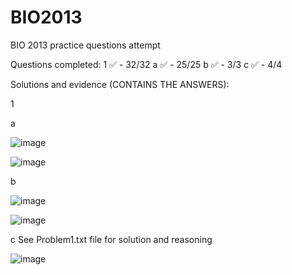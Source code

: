 # BIO2013
BIO 2013 practice questions attempt

Questions completed:
1 ✅ - 32/32
a ✅ - 25/25
b ✅ - 3/3
c ✅ - 4/4

Solutions and evidence (CONTAINS THE ANSWERS):






1

a

![image](https://github.com/user-attachments/assets/04b04725-97ab-47c2-a0d4-889e28ca8cb1)

![image](https://github.com/user-attachments/assets/d5ccce8b-1e79-4039-8ca2-0d40eb508078)


b

![image](https://github.com/user-attachments/assets/e4d79bc8-b688-437d-a928-9a845f893883) 

![image](https://github.com/user-attachments/assets/1222cffc-88a6-47eb-a3c1-8e63b4e20f41)


c See Problem1.txt file for solution and reasoning

![image](https://github.com/user-attachments/assets/0c6d9c94-8b4d-491b-bdc6-86721d5f6ac6)


